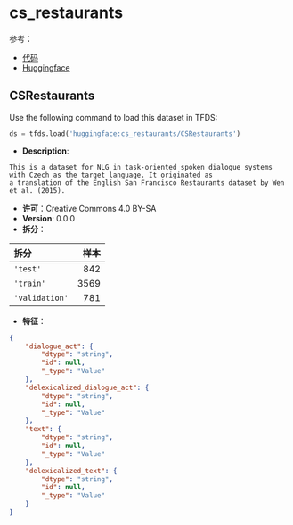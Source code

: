 # cs_restaurants

参考：

- [代码](https://github.com/huggingface/datasets/blob/master/datasets/cs_restaurants)
- [Huggingface](https://huggingface.co/datasets/cs_restaurants)

## CSRestaurants

Use the following command to load this dataset in TFDS:

```python
ds = tfds.load('huggingface:cs_restaurants/CSRestaurants')
```

- **Description**:

```
This is a dataset for NLG in task-oriented spoken dialogue systems with Czech as the target language. It originated as
a translation of the English San Francisco Restaurants dataset by Wen et al. (2015).
```

- **许可**：Creative Commons 4.0 BY-SA
- **Version**: 0.0.0
- **拆分**：

拆分 | 样本
:-- | --:
`'test'` | 842
`'train'` | 3569
`'validation'` | 781

- **特征**：

```json
{
    "dialogue_act": {
        "dtype": "string",
        "id": null,
        "_type": "Value"
    },
    "delexicalized_dialogue_act": {
        "dtype": "string",
        "id": null,
        "_type": "Value"
    },
    "text": {
        "dtype": "string",
        "id": null,
        "_type": "Value"
    },
    "delexicalized_text": {
        "dtype": "string",
        "id": null,
        "_type": "Value"
    }
}
```
